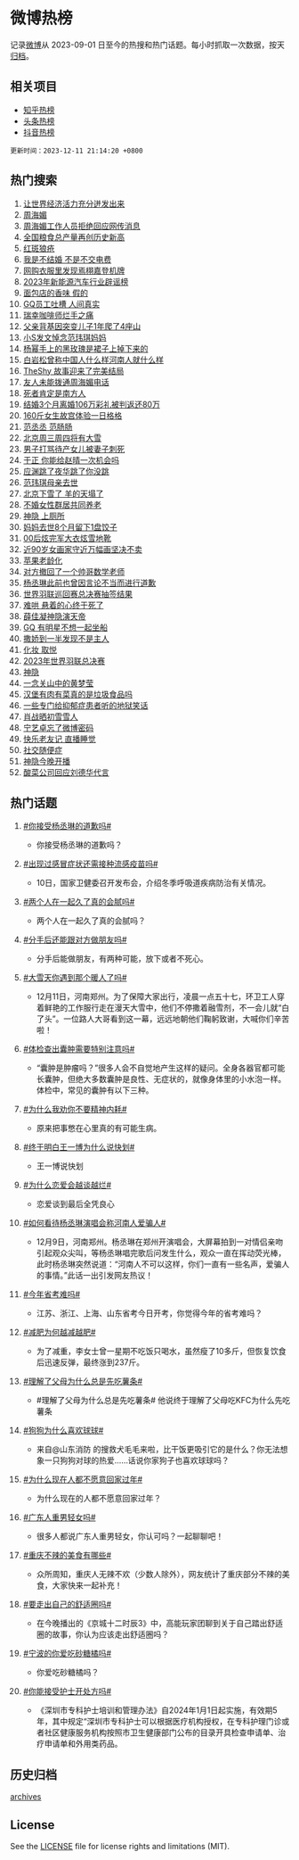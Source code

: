 # 微博热榜

记录[微博](https://www.weibo.com)从 2023-09-01 日至今的热搜和热门话题。每小时抓取一次数据，按天[归档](archives)。

## 相关项目

- [知乎热榜](https://github.com/hotarchive/zhihu)
- [头条热榜](https://github.com/hotarchive/toutiao)
- [抖音热榜](https://github.com/hotarchive/douyin)


`更新时间：2023-12-11 21:14:20 +0800`

## 热门搜索

1. [让世界经济活力充分迸发出来](https://m.weibo.cn/search?containerid=100103type%3D1%26t%3D10%26q%3D%23%E8%AE%A9%E4%B8%96%E7%95%8C%E7%BB%8F%E6%B5%8E%E6%B4%BB%E5%8A%9B%E5%85%85%E5%88%86%E8%BF%B8%E5%8F%91%E5%87%BA%E6%9D%A5%23&stream_entry_id=51&isnewpage=1&extparam=seat%3D1%26stream_entry_id%3D51%26q%3D%2523%25E8%25AE%25A9%25E4%25B8%2596%25E7%2595%258C%25E7%25BB%258F%25E6%25B5%258E%25E6%25B4%25BB%25E5%258A%259B%25E5%2585%2585%25E5%2588%2586%25E8%25BF%25B8%25E5%258F%2591%25E5%2587%25BA%25E6%259D%25A5%2523%26dgr%3D0%26c_type%3D51%26pos%3D0%26filter_type%3Drealtimehot%26cate%3D10103%26display_time%3D1702300458%26pre_seqid%3D1702300458862020395154)
1. [周海媚](https://m.weibo.cn/search?containerid=100103type%3D1%26t%3D10%26q%3D%E5%91%A8%E6%B5%B7%E5%AA%9A&stream_entry_id=31&isnewpage=1&extparam=seat%3D1%26stream_entry_id%3D31%26q%3D%25E5%2591%25A8%25E6%25B5%25B7%25E5%25AA%259A%26flag%3D4%26c_type%3D31%26pos%3D0%26dgr%3D0%26realpos%3D1%26cate%3D5001%26lcate%3D5001%26band_rank%3D1%26filter_type%3Drealtimehot%26display_time%3D1702300458%26pre_seqid%3D1702300458862020395154)
1. [周海媚工作人员拒绝回应网传消息](https://m.weibo.cn/search?containerid=100103type%3D1%26t%3D10%26q%3D%23%E5%91%A8%E6%B5%B7%E5%AA%9A%E5%B7%A5%E4%BD%9C%E4%BA%BA%E5%91%98%E6%8B%92%E7%BB%9D%E5%9B%9E%E5%BA%94%E7%BD%91%E4%BC%A0%E6%B6%88%E6%81%AF%23&stream_entry_id=31&isnewpage=1&extparam=seat%3D1%26stream_entry_id%3D31%26q%3D%2523%25E5%2591%25A8%25E6%25B5%25B7%25E5%25AA%259A%25E5%25B7%25A5%25E4%25BD%259C%25E4%25BA%25BA%25E5%2591%2598%25E6%258B%2592%25E7%25BB%259D%25E5%259B%259E%25E5%25BA%2594%25E7%25BD%2591%25E4%25BC%25A0%25E6%25B6%2588%25E6%2581%25AF%2523%26flag%3D1%26c_type%3D31%26pos%3D1%26dgr%3D0%26realpos%3D2%26cate%3D5001%26lcate%3D5001%26band_rank%3D2%26filter_type%3Drealtimehot%26display_time%3D1702300458%26pre_seqid%3D1702300458862020395154)
1. [全国粮食总产量再创历史新高](https://m.weibo.cn/search?containerid=100103type%3D1%26t%3D10%26q%3D%23%E5%85%A8%E5%9B%BD%E7%B2%AE%E9%A3%9F%E6%80%BB%E4%BA%A7%E9%87%8F%E5%86%8D%E5%88%9B%E5%8E%86%E5%8F%B2%E6%96%B0%E9%AB%98%23&stream_entry_id=31&isnewpage=1&extparam=seat%3D1%26stream_entry_id%3D31%26q%3D%2523%25E5%2585%25A8%25E5%259B%25BD%25E7%25B2%25AE%25E9%25A3%259F%25E6%2580%25BB%25E4%25BA%25A7%25E9%2587%258F%25E5%2586%258D%25E5%2588%259B%25E5%258E%2586%25E5%258F%25B2%25E6%2596%25B0%25E9%25AB%2598%2523%26flag%3D0%26c_type%3D31%26pos%3D2%26dgr%3D0%26realpos%3D3%26cate%3D5001%26lcate%3D5001%26band_rank%3D3%26filter_type%3Drealtimehot%26display_time%3D1702300458%26pre_seqid%3D1702300458862020395154)
1. [红斑狼疮](https://m.weibo.cn/search?containerid=100103type%3D1%26t%3D10%26q%3D%E7%BA%A2%E6%96%91%E7%8B%BC%E7%96%AE&stream_entry_id=31&isnewpage=1&extparam=seat%3D1%26stream_entry_id%3D31%26q%3D%25E7%25BA%25A2%25E6%2596%2591%25E7%258B%25BC%25E7%2596%25AE%26flag%3D1%26c_type%3D31%26pos%3D3%26dgr%3D0%26realpos%3D4%26cate%3D5001%26lcate%3D5001%26band_rank%3D4%26filter_type%3Drealtimehot%26display_time%3D1702300458%26pre_seqid%3D1702300458862020395154)
1. [我是不结婚 不是不交电费](https://m.weibo.cn/search?containerid=100103type%3D1%26t%3D10%26q%3D%E6%88%91%E6%98%AF%E4%B8%8D%E7%BB%93%E5%A9%9A+%E4%B8%8D%E6%98%AF%E4%B8%8D%E4%BA%A4%E7%94%B5%E8%B4%B9&stream_entry_id=31&isnewpage=1&extparam=seat%3D1%26stream_entry_id%3D31%26q%3D%25E6%2588%2591%25E6%2598%25AF%25E4%25B8%258D%25E7%25BB%2593%25E5%25A9%259A%2520%25E4%25B8%258D%25E6%2598%25AF%25E4%25B8%258D%25E4%25BA%25A4%25E7%2594%25B5%25E8%25B4%25B9%26flag%3D1%26c_type%3D31%26pos%3D4%26dgr%3D0%26realpos%3D5%26cate%3D5001%26lcate%3D5001%26band_rank%3D5%26filter_type%3Drealtimehot%26display_time%3D1702300458%26pre_seqid%3D1702300458862020395154)
1. [网购衣服里发现焉栩嘉登机牌](https://m.weibo.cn/search?containerid=100103type%3D1%26t%3D10%26q%3D%E7%BD%91%E8%B4%AD%E8%A1%A3%E6%9C%8D%E9%87%8C%E5%8F%91%E7%8E%B0%E7%84%89%E6%A0%A9%E5%98%89%E7%99%BB%E6%9C%BA%E7%89%8C&stream_entry_id=31&isnewpage=1&extparam=seat%3D1%26stream_entry_id%3D31%26q%3D%25E7%25BD%2591%25E8%25B4%25AD%25E8%25A1%25A3%25E6%259C%258D%25E9%2587%258C%25E5%258F%2591%25E7%258E%25B0%25E7%2584%2589%25E6%25A0%25A9%25E5%2598%2589%25E7%2599%25BB%25E6%259C%25BA%25E7%2589%258C%26flag%3D2%26c_type%3D31%26pos%3D5%26dgr%3D0%26realpos%3D6%26cate%3D5001%26lcate%3D5001%26band_rank%3D6%26filter_type%3Drealtimehot%26display_time%3D1702300458%26pre_seqid%3D1702300458862020395154)
1. [2023年新能源汽车行业辟谣榜](https://m.weibo.cn/search?containerid=100103type%3D1%26t%3D10%26q%3D%232023%E5%B9%B4%E6%96%B0%E8%83%BD%E6%BA%90%E6%B1%BD%E8%BD%A6%E8%A1%8C%E4%B8%9A%E8%BE%9F%E8%B0%A3%E6%A6%9C%23&stream_entry_id=31&isnewpage=1&extparam=seat%3D1%26stream_entry_id%3D31%26q%3D%25232023%25E5%25B9%25B4%25E6%2596%25B0%25E8%2583%25BD%25E6%25BA%2590%25E6%25B1%25BD%25E8%25BD%25A6%25E8%25A1%258C%25E4%25B8%259A%25E8%25BE%259F%25E8%25B0%25A3%25E6%25A6%259C%2523%26dgr%3D0%26c_type%3D31%26adid%3D213809%26is_ad_pos%3D1%26pos%3D6%26filter_type%3Drealtimehot%26lcate%3D5001%26band_rank%3D7%26cate%3D5001%26display_time%3D1702300458%26pre_seqid%3D1702300458862020395154)
1. [面包店的香味 假的](https://m.weibo.cn/search?containerid=100103type%3D1%26t%3D10%26q%3D%E9%9D%A2%E5%8C%85%E5%BA%97%E7%9A%84%E9%A6%99%E5%91%B3+%E5%81%87%E7%9A%84&stream_entry_id=31&isnewpage=1&extparam=seat%3D1%26stream_entry_id%3D31%26q%3D%25E9%259D%25A2%25E5%258C%2585%25E5%25BA%2597%25E7%259A%2584%25E9%25A6%2599%25E5%2591%25B3%2520%25E5%2581%2587%25E7%259A%2584%26flag%3D0%26c_type%3D31%26pos%3D7%26dgr%3D0%26realpos%3D7%26cate%3D5001%26lcate%3D5001%26band_rank%3D7%26filter_type%3Drealtimehot%26display_time%3D1702300458%26pre_seqid%3D1702300458862020395154)
1. [GQ员工吐槽 人间真实](https://m.weibo.cn/search?containerid=100103type%3D1%26t%3D10%26q%3DGQ%E5%91%98%E5%B7%A5%E5%90%90%E6%A7%BD+%E4%BA%BA%E9%97%B4%E7%9C%9F%E5%AE%9E&stream_entry_id=31&isnewpage=1&extparam=seat%3D1%26stream_entry_id%3D31%26q%3DGQ%25E5%2591%2598%25E5%25B7%25A5%25E5%2590%2590%25E6%25A7%25BD%2520%25E4%25BA%25BA%25E9%2597%25B4%25E7%259C%259F%25E5%25AE%259E%26flag%3D1%26c_type%3D31%26pos%3D8%26dgr%3D0%26realpos%3D8%26cate%3D5001%26lcate%3D5001%26band_rank%3D8%26filter_type%3Drealtimehot%26display_time%3D1702300458%26pre_seqid%3D1702300458862020395154)
1. [瑞幸咖啡师烂手之痛](https://m.weibo.cn/search?containerid=100103type%3D1%26t%3D10%26q%3D%23%E7%91%9E%E5%B9%B8%E5%92%96%E5%95%A1%E5%B8%88%E7%83%82%E6%89%8B%E4%B9%8B%E7%97%9B%23&stream_entry_id=31&isnewpage=1&extparam=seat%3D1%26stream_entry_id%3D31%26q%3D%2523%25E7%2591%259E%25E5%25B9%25B8%25E5%2592%2596%25E5%2595%25A1%25E5%25B8%2588%25E7%2583%2582%25E6%2589%258B%25E4%25B9%258B%25E7%2597%259B%2523%26flag%3D0%26c_type%3D31%26pos%3D9%26dgr%3D0%26realpos%3D9%26cate%3D5001%26lcate%3D5001%26band_rank%3D9%26filter_type%3Drealtimehot%26display_time%3D1702300458%26pre_seqid%3D1702300458862020395154)
1. [父亲背基因突变儿子1年爬了4座山](https://m.weibo.cn/search?containerid=100103type%3D1%26t%3D10%26q%3D%23%E7%88%B6%E4%BA%B2%E8%83%8C%E5%9F%BA%E5%9B%A0%E7%AA%81%E5%8F%98%E5%84%BF%E5%AD%901%E5%B9%B4%E7%88%AC%E4%BA%864%E5%BA%A7%E5%B1%B1%23&stream_entry_id=31&isnewpage=1&extparam=seat%3D1%26stream_entry_id%3D31%26q%3D%2523%25E7%2588%25B6%25E4%25BA%25B2%25E8%2583%258C%25E5%259F%25BA%25E5%259B%25A0%25E7%25AA%2581%25E5%258F%2598%25E5%2584%25BF%25E5%25AD%25901%25E5%25B9%25B4%25E7%2588%25AC%25E4%25BA%25864%25E5%25BA%25A7%25E5%25B1%25B1%2523%26flag%3D32768%26c_type%3D31%26pos%3D10%26dgr%3D0%26realpos%3D10%26cate%3D5001%26lcate%3D5001%26band_rank%3D10%26filter_type%3Drealtimehot%26display_time%3D1702300458%26pre_seqid%3D1702300458862020395154)
1. [小S发文悼念范玮琪妈妈](https://m.weibo.cn/search?containerid=100103type%3D1%26t%3D10%26q%3D%23%E5%B0%8FS%E5%8F%91%E6%96%87%E6%82%BC%E5%BF%B5%E8%8C%83%E7%8E%AE%E7%90%AA%E5%A6%88%E5%A6%88%23&stream_entry_id=31&isnewpage=1&extparam=seat%3D1%26stream_entry_id%3D31%26q%3D%2523%25E5%25B0%258FS%25E5%258F%2591%25E6%2596%2587%25E6%2582%25BC%25E5%25BF%25B5%25E8%258C%2583%25E7%258E%25AE%25E7%2590%25AA%25E5%25A6%2588%25E5%25A6%2588%2523%26flag%3D1%26c_type%3D31%26pos%3D11%26dgr%3D0%26realpos%3D11%26cate%3D5001%26lcate%3D5001%26band_rank%3D11%26filter_type%3Drealtimehot%26display_time%3D1702300458%26pre_seqid%3D1702300458862020395154)
1. [杨幂手上的黑玫瑰是裙子上掉下来的](https://m.weibo.cn/search?containerid=100103type%3D1%26t%3D10%26q%3D%23%E6%9D%A8%E5%B9%82%E6%89%8B%E4%B8%8A%E7%9A%84%E9%BB%91%E7%8E%AB%E7%91%B0%E6%98%AF%E8%A3%99%E5%AD%90%E4%B8%8A%E6%8E%89%E4%B8%8B%E6%9D%A5%E7%9A%84%23&stream_entry_id=31&isnewpage=1&extparam=seat%3D1%26stream_entry_id%3D31%26q%3D%2523%25E6%259D%25A8%25E5%25B9%2582%25E6%2589%258B%25E4%25B8%258A%25E7%259A%2584%25E9%25BB%2591%25E7%258E%25AB%25E7%2591%25B0%25E6%2598%25AF%25E8%25A3%2599%25E5%25AD%2590%25E4%25B8%258A%25E6%258E%2589%25E4%25B8%258B%25E6%259D%25A5%25E7%259A%2584%2523%26flag%3D0%26c_type%3D31%26pos%3D12%26dgr%3D0%26realpos%3D12%26cate%3D5001%26lcate%3D5001%26band_rank%3D12%26filter_type%3Drealtimehot%26display_time%3D1702300458%26pre_seqid%3D1702300458862020395154)
1. [白岩松曾称中国人什么样河南人就什么样](https://m.weibo.cn/search?containerid=100103type%3D1%26t%3D10%26q%3D%23%E7%99%BD%E5%B2%A9%E6%9D%BE%E6%9B%BE%E7%A7%B0%E4%B8%AD%E5%9B%BD%E4%BA%BA%E4%BB%80%E4%B9%88%E6%A0%B7%E6%B2%B3%E5%8D%97%E4%BA%BA%E5%B0%B1%E4%BB%80%E4%B9%88%E6%A0%B7%23&stream_entry_id=31&isnewpage=1&extparam=seat%3D1%26stream_entry_id%3D31%26q%3D%2523%25E7%2599%25BD%25E5%25B2%25A9%25E6%259D%25BE%25E6%259B%25BE%25E7%25A7%25B0%25E4%25B8%25AD%25E5%259B%25BD%25E4%25BA%25BA%25E4%25BB%2580%25E4%25B9%2588%25E6%25A0%25B7%25E6%25B2%25B3%25E5%258D%2597%25E4%25BA%25BA%25E5%25B0%25B1%25E4%25BB%2580%25E4%25B9%2588%25E6%25A0%25B7%2523%26flag%3D2%26c_type%3D31%26pos%3D13%26dgr%3D0%26realpos%3D13%26cate%3D5001%26lcate%3D5001%26band_rank%3D13%26filter_type%3Drealtimehot%26display_time%3D1702300458%26pre_seqid%3D1702300458862020395154)
1. [TheShy 故事迎来了完美结局](https://m.weibo.cn/search?containerid=100103type%3D1%26t%3D10%26q%3DTheShy+%E6%95%85%E4%BA%8B%E8%BF%8E%E6%9D%A5%E4%BA%86%E5%AE%8C%E7%BE%8E%E7%BB%93%E5%B1%80&stream_entry_id=31&isnewpage=1&extparam=seat%3D1%26stream_entry_id%3D31%26q%3DTheShy%2520%25E6%2595%2585%25E4%25BA%258B%25E8%25BF%258E%25E6%259D%25A5%25E4%25BA%2586%25E5%25AE%258C%25E7%25BE%258E%25E7%25BB%2593%25E5%25B1%2580%26flag%3D1%26c_type%3D31%26pos%3D14%26dgr%3D0%26realpos%3D14%26cate%3D5001%26lcate%3D5001%26band_rank%3D14%26filter_type%3Drealtimehot%26display_time%3D1702300458%26pre_seqid%3D1702300458862020395154)
1. [友人未能拨通周海媚电话](https://m.weibo.cn/search?containerid=100103type%3D1%26t%3D10%26q%3D%23%E5%8F%8B%E4%BA%BA%E6%9C%AA%E8%83%BD%E6%8B%A8%E9%80%9A%E5%91%A8%E6%B5%B7%E5%AA%9A%E7%94%B5%E8%AF%9D%23&stream_entry_id=31&isnewpage=1&extparam=seat%3D1%26stream_entry_id%3D31%26q%3D%2523%25E5%258F%258B%25E4%25BA%25BA%25E6%259C%25AA%25E8%2583%25BD%25E6%258B%25A8%25E9%2580%259A%25E5%2591%25A8%25E6%25B5%25B7%25E5%25AA%259A%25E7%2594%25B5%25E8%25AF%259D%2523%26flag%3D1%26c_type%3D31%26pos%3D15%26dgr%3D0%26realpos%3D15%26cate%3D5001%26lcate%3D5001%26band_rank%3D15%26filter_type%3Drealtimehot%26display_time%3D1702300458%26pre_seqid%3D1702300458862020395154)
1. [死者肯定是南方人](https://m.weibo.cn/search?containerid=100103type%3D1%26t%3D10%26q%3D%E6%AD%BB%E8%80%85%E8%82%AF%E5%AE%9A%E6%98%AF%E5%8D%97%E6%96%B9%E4%BA%BA&stream_entry_id=31&isnewpage=1&extparam=seat%3D1%26stream_entry_id%3D31%26q%3D%25E6%25AD%25BB%25E8%2580%2585%25E8%2582%25AF%25E5%25AE%259A%25E6%2598%25AF%25E5%258D%2597%25E6%2596%25B9%25E4%25BA%25BA%26flag%3D2%26c_type%3D31%26pos%3D16%26dgr%3D0%26realpos%3D16%26cate%3D5001%26lcate%3D5001%26band_rank%3D16%26filter_type%3Drealtimehot%26display_time%3D1702300458%26pre_seqid%3D1702300458862020395154)
1. [结婚3个月离婚106万彩礼被判返还80万](https://m.weibo.cn/search?containerid=100103type%3D1%26t%3D10%26q%3D%23%E7%BB%93%E5%A9%9A3%E4%B8%AA%E6%9C%88%E7%A6%BB%E5%A9%9A106%E4%B8%87%E5%BD%A9%E7%A4%BC%E8%A2%AB%E5%88%A4%E8%BF%94%E8%BF%9880%E4%B8%87%23&stream_entry_id=31&isnewpage=1&extparam=seat%3D1%26stream_entry_id%3D31%26q%3D%2523%25E7%25BB%2593%25E5%25A9%259A3%25E4%25B8%25AA%25E6%259C%2588%25E7%25A6%25BB%25E5%25A9%259A106%25E4%25B8%2587%25E5%25BD%25A9%25E7%25A4%25BC%25E8%25A2%25AB%25E5%2588%25A4%25E8%25BF%2594%25E8%25BF%259880%25E4%25B8%2587%2523%26flag%3D2%26c_type%3D31%26pos%3D17%26dgr%3D0%26realpos%3D17%26cate%3D5001%26lcate%3D5001%26band_rank%3D17%26filter_type%3Drealtimehot%26display_time%3D1702300458%26pre_seqid%3D1702300458862020395154)
1. [160斤女生故宫体验一日格格](https://m.weibo.cn/search?containerid=100103type%3D1%26t%3D10%26q%3D%23160%E6%96%A4%E5%A5%B3%E7%94%9F%E6%95%85%E5%AE%AB%E4%BD%93%E9%AA%8C%E4%B8%80%E6%97%A5%E6%A0%BC%E6%A0%BC%23&stream_entry_id=31&isnewpage=1&extparam=seat%3D1%26stream_entry_id%3D31%26q%3D%2523160%25E6%2596%25A4%25E5%25A5%25B3%25E7%2594%259F%25E6%2595%2585%25E5%25AE%25AB%25E4%25BD%2593%25E9%25AA%258C%25E4%25B8%2580%25E6%2597%25A5%25E6%25A0%25BC%25E6%25A0%25BC%2523%26flag%3D1%26c_type%3D31%26pos%3D18%26dgr%3D0%26realpos%3D18%26cate%3D5001%26lcate%3D5001%26band_rank%3D18%26filter_type%3Drealtimehot%26display_time%3D1702300458%26pre_seqid%3D1702300458862020395154)
1. [范丞丞 范肠肠](https://m.weibo.cn/search?containerid=100103type%3D1%26t%3D10%26q%3D%E8%8C%83%E4%B8%9E%E4%B8%9E+%E8%8C%83%E8%82%A0%E8%82%A0&stream_entry_id=31&isnewpage=1&extparam=seat%3D1%26stream_entry_id%3D31%26q%3D%25E8%258C%2583%25E4%25B8%259E%25E4%25B8%259E%2520%25E8%258C%2583%25E8%2582%25A0%25E8%2582%25A0%26flag%3D2%26c_type%3D31%26pos%3D19%26dgr%3D0%26realpos%3D19%26cate%3D5001%26lcate%3D5001%26band_rank%3D19%26filter_type%3Drealtimehot%26display_time%3D1702300458%26pre_seqid%3D1702300458862020395154)
1. [北京周三周四将有大雪](https://m.weibo.cn/search?containerid=100103type%3D1%26t%3D10%26q%3D%23%E5%8C%97%E4%BA%AC%E5%91%A8%E4%B8%89%E5%91%A8%E5%9B%9B%E5%B0%86%E6%9C%89%E5%A4%A7%E9%9B%AA%23&stream_entry_id=31&isnewpage=1&extparam=seat%3D1%26stream_entry_id%3D31%26q%3D%2523%25E5%258C%2597%25E4%25BA%25AC%25E5%2591%25A8%25E4%25B8%2589%25E5%2591%25A8%25E5%259B%259B%25E5%25B0%2586%25E6%259C%2589%25E5%25A4%25A7%25E9%259B%25AA%2523%26flag%3D1%26c_type%3D31%26pos%3D20%26dgr%3D0%26realpos%3D20%26cate%3D5001%26lcate%3D5001%26band_rank%3D20%26filter_type%3Drealtimehot%26display_time%3D1702300458%26pre_seqid%3D1702300458862020395154)
1. [男子打骂待产女儿被妻子刺死](https://m.weibo.cn/search?containerid=100103type%3D1%26t%3D10%26q%3D%23%E7%94%B7%E5%AD%90%E6%89%93%E9%AA%82%E5%BE%85%E4%BA%A7%E5%A5%B3%E5%84%BF%E8%A2%AB%E5%A6%BB%E5%AD%90%E5%88%BA%E6%AD%BB%23&stream_entry_id=31&isnewpage=1&extparam=seat%3D1%26stream_entry_id%3D31%26q%3D%2523%25E7%2594%25B7%25E5%25AD%2590%25E6%2589%2593%25E9%25AA%2582%25E5%25BE%2585%25E4%25BA%25A7%25E5%25A5%25B3%25E5%2584%25BF%25E8%25A2%25AB%25E5%25A6%25BB%25E5%25AD%2590%25E5%2588%25BA%25E6%25AD%25BB%2523%26flag%3D0%26c_type%3D31%26pos%3D21%26dgr%3D0%26realpos%3D21%26cate%3D5001%26lcate%3D5001%26band_rank%3D21%26filter_type%3Drealtimehot%26display_time%3D1702300458%26pre_seqid%3D1702300458862020395154)
1. [于正 你能给赵晴一次机会吗](https://m.weibo.cn/search?containerid=100103type%3D1%26t%3D10%26q%3D%E4%BA%8E%E6%AD%A3+%E4%BD%A0%E8%83%BD%E7%BB%99%E8%B5%B5%E6%99%B4%E4%B8%80%E6%AC%A1%E6%9C%BA%E4%BC%9A%E5%90%97&stream_entry_id=31&isnewpage=1&extparam=seat%3D1%26stream_entry_id%3D31%26q%3D%25E4%25BA%258E%25E6%25AD%25A3%2520%25E4%25BD%25A0%25E8%2583%25BD%25E7%25BB%2599%25E8%25B5%25B5%25E6%2599%25B4%25E4%25B8%2580%25E6%25AC%25A1%25E6%259C%25BA%25E4%25BC%259A%25E5%2590%2597%26flag%3D0%26c_type%3D31%26pos%3D22%26dgr%3D0%26realpos%3D22%26cate%3D5001%26lcate%3D5001%26band_rank%3D22%26filter_type%3Drealtimehot%26display_time%3D1702300458%26pre_seqid%3D1702300458862020395154)
1. [应渊跳了夜华跳了你没跳](https://m.weibo.cn/search?containerid=100103type%3D1%26t%3D10%26q%3D%23%E5%BA%94%E6%B8%8A%E8%B7%B3%E4%BA%86%E5%A4%9C%E5%8D%8E%E8%B7%B3%E4%BA%86%E4%BD%A0%E6%B2%A1%E8%B7%B3%23&stream_entry_id=31&isnewpage=1&extparam=seat%3D1%26stream_entry_id%3D31%26q%3D%2523%25E5%25BA%2594%25E6%25B8%258A%25E8%25B7%25B3%25E4%25BA%2586%25E5%25A4%259C%25E5%258D%258E%25E8%25B7%25B3%25E4%25BA%2586%25E4%25BD%25A0%25E6%25B2%25A1%25E8%25B7%25B3%2523%26flag%3D1%26c_type%3D31%26pos%3D23%26dgr%3D0%26realpos%3D23%26cate%3D5001%26lcate%3D5001%26band_rank%3D23%26filter_type%3Drealtimehot%26display_time%3D1702300458%26pre_seqid%3D1702300458862020395154)
1. [范玮琪母亲去世](https://m.weibo.cn/search?containerid=100103type%3D1%26t%3D10%26q%3D%23%E8%8C%83%E7%8E%AE%E7%90%AA%E6%AF%8D%E4%BA%B2%E5%8E%BB%E4%B8%96%23&stream_entry_id=31&isnewpage=1&extparam=seat%3D1%26stream_entry_id%3D31%26q%3D%2523%25E8%258C%2583%25E7%258E%25AE%25E7%2590%25AA%25E6%25AF%258D%25E4%25BA%25B2%25E5%258E%25BB%25E4%25B8%2596%2523%26flag%3D0%26c_type%3D31%26pos%3D24%26dgr%3D0%26realpos%3D24%26cate%3D5001%26lcate%3D5001%26band_rank%3D24%26filter_type%3Drealtimehot%26display_time%3D1702300458%26pre_seqid%3D1702300458862020395154)
1. [北京下雪了 羊的天塌了](https://m.weibo.cn/search?containerid=100103type%3D1%26t%3D10%26q%3D%E5%8C%97%E4%BA%AC%E4%B8%8B%E9%9B%AA%E4%BA%86+%E7%BE%8A%E7%9A%84%E5%A4%A9%E5%A1%8C%E4%BA%86&stream_entry_id=31&isnewpage=1&extparam=seat%3D1%26stream_entry_id%3D31%26q%3D%25E5%258C%2597%25E4%25BA%25AC%25E4%25B8%258B%25E9%259B%25AA%25E4%25BA%2586%2520%25E7%25BE%258A%25E7%259A%2584%25E5%25A4%25A9%25E5%25A1%258C%25E4%25BA%2586%26flag%3D0%26c_type%3D31%26pos%3D25%26dgr%3D0%26realpos%3D25%26cate%3D5001%26lcate%3D5001%26band_rank%3D25%26filter_type%3Drealtimehot%26display_time%3D1702300458%26pre_seqid%3D1702300458862020395154)
1. [不婚女性群居共同养老](https://m.weibo.cn/search?containerid=100103type%3D1%26t%3D10%26q%3D%E4%B8%8D%E5%A9%9A%E5%A5%B3%E6%80%A7%E7%BE%A4%E5%B1%85%E5%85%B1%E5%90%8C%E5%85%BB%E8%80%81&stream_entry_id=31&isnewpage=1&extparam=seat%3D1%26stream_entry_id%3D31%26q%3D%25E4%25B8%258D%25E5%25A9%259A%25E5%25A5%25B3%25E6%2580%25A7%25E7%25BE%25A4%25E5%25B1%2585%25E5%2585%25B1%25E5%2590%258C%25E5%2585%25BB%25E8%2580%2581%26flag%3D1%26c_type%3D31%26pos%3D26%26dgr%3D0%26realpos%3D26%26cate%3D5001%26lcate%3D5001%26band_rank%3D26%26filter_type%3Drealtimehot%26display_time%3D1702300458%26pre_seqid%3D1702300458862020395154)
1. [神隐 上厕所](https://m.weibo.cn/search?containerid=100103type%3D1%26t%3D10%26q%3D%E7%A5%9E%E9%9A%90+%E4%B8%8A%E5%8E%95%E6%89%80&stream_entry_id=31&isnewpage=1&extparam=seat%3D1%26stream_entry_id%3D31%26q%3D%25E7%25A5%259E%25E9%259A%2590%2520%25E4%25B8%258A%25E5%258E%2595%25E6%2589%2580%26flag%3D0%26c_type%3D31%26pos%3D27%26dgr%3D0%26realpos%3D27%26cate%3D5001%26lcate%3D5001%26band_rank%3D27%26filter_type%3Drealtimehot%26display_time%3D1702300458%26pre_seqid%3D1702300458862020395154)
1. [妈妈去世8个月留下1盘饺子](https://m.weibo.cn/search?containerid=100103type%3D1%26t%3D10%26q%3D%23%E5%A6%88%E5%A6%88%E5%8E%BB%E4%B8%968%E4%B8%AA%E6%9C%88%E7%95%99%E4%B8%8B1%E7%9B%98%E9%A5%BA%E5%AD%90%23&stream_entry_id=31&isnewpage=1&extparam=seat%3D1%26stream_entry_id%3D31%26q%3D%2523%25E5%25A6%2588%25E5%25A6%2588%25E5%258E%25BB%25E4%25B8%25968%25E4%25B8%25AA%25E6%259C%2588%25E7%2595%2599%25E4%25B8%258B1%25E7%259B%2598%25E9%25A5%25BA%25E5%25AD%2590%2523%26flag%3D0%26c_type%3D31%26pos%3D28%26dgr%3D0%26realpos%3D28%26cate%3D5001%26lcate%3D5001%26band_rank%3D28%26filter_type%3Drealtimehot%26display_time%3D1702300458%26pre_seqid%3D1702300458862020395154)
1. [00后炫完军大衣炫雪地靴](https://m.weibo.cn/search?containerid=100103type%3D1%26t%3D10%26q%3D%2300%E5%90%8E%E7%82%AB%E5%AE%8C%E5%86%9B%E5%A4%A7%E8%A1%A3%E7%82%AB%E9%9B%AA%E5%9C%B0%E9%9D%B4%23&stream_entry_id=31&isnewpage=1&extparam=seat%3D1%26stream_entry_id%3D31%26q%3D%252300%25E5%2590%258E%25E7%2582%25AB%25E5%25AE%258C%25E5%2586%259B%25E5%25A4%25A7%25E8%25A1%25A3%25E7%2582%25AB%25E9%259B%25AA%25E5%259C%25B0%25E9%259D%25B4%2523%26flag%3D32768%26c_type%3D31%26pos%3D29%26dgr%3D0%26realpos%3D29%26cate%3D5001%26lcate%3D5001%26band_rank%3D29%26filter_type%3Drealtimehot%26display_time%3D1702300458%26pre_seqid%3D1702300458862020395154)
1. [近90岁女画家守近万幅画坚决不卖](https://m.weibo.cn/search?containerid=100103type%3D1%26t%3D10%26q%3D%23%E8%BF%9190%E5%B2%81%E5%A5%B3%E7%94%BB%E5%AE%B6%E5%AE%88%E8%BF%91%E4%B8%87%E5%B9%85%E7%94%BB%E5%9D%9A%E5%86%B3%E4%B8%8D%E5%8D%96%23&stream_entry_id=31&isnewpage=1&extparam=seat%3D1%26stream_entry_id%3D31%26q%3D%2523%25E8%25BF%259190%25E5%25B2%2581%25E5%25A5%25B3%25E7%2594%25BB%25E5%25AE%25B6%25E5%25AE%2588%25E8%25BF%2591%25E4%25B8%2587%25E5%25B9%2585%25E7%2594%25BB%25E5%259D%259A%25E5%2586%25B3%25E4%25B8%258D%25E5%258D%2596%2523%26flag%3D32768%26c_type%3D31%26pos%3D30%26dgr%3D0%26realpos%3D30%26cate%3D5001%26lcate%3D5001%26band_rank%3D30%26filter_type%3Drealtimehot%26display_time%3D1702300458%26pre_seqid%3D1702300458862020395154)
1. [苹果老龄化](https://m.weibo.cn/search?containerid=100103type%3D1%26t%3D10%26q%3D%E8%8B%B9%E6%9E%9C%E8%80%81%E9%BE%84%E5%8C%96&stream_entry_id=31&isnewpage=1&extparam=seat%3D1%26stream_entry_id%3D31%26q%3D%25E8%258B%25B9%25E6%259E%259C%25E8%2580%2581%25E9%25BE%2584%25E5%258C%2596%26flag%3D0%26c_type%3D31%26pos%3D31%26dgr%3D0%26realpos%3D31%26cate%3D5001%26lcate%3D5001%26band_rank%3D31%26filter_type%3Drealtimehot%26display_time%3D1702300458%26pre_seqid%3D1702300458862020395154)
1. [对方撤回了一个帅哥数学老师](https://m.weibo.cn/search?containerid=100103type%3D1%26t%3D10%26q%3D%E5%AF%B9%E6%96%B9%E6%92%A4%E5%9B%9E%E4%BA%86%E4%B8%80%E4%B8%AA%E5%B8%85%E5%93%A5%E6%95%B0%E5%AD%A6%E8%80%81%E5%B8%88&stream_entry_id=31&isnewpage=1&extparam=seat%3D1%26stream_entry_id%3D31%26q%3D%25E5%25AF%25B9%25E6%2596%25B9%25E6%2592%25A4%25E5%259B%259E%25E4%25BA%2586%25E4%25B8%2580%25E4%25B8%25AA%25E5%25B8%2585%25E5%2593%25A5%25E6%2595%25B0%25E5%25AD%25A6%25E8%2580%2581%25E5%25B8%2588%26flag%3D1%26c_type%3D31%26pos%3D32%26dgr%3D0%26realpos%3D32%26cate%3D5001%26lcate%3D5001%26band_rank%3D32%26filter_type%3Drealtimehot%26display_time%3D1702300458%26pre_seqid%3D1702300458862020395154)
1. [杨丞琳此前也曾因言论不当而进行道歉](https://m.weibo.cn/search?containerid=100103type%3D1%26t%3D10%26q%3D%23%E6%9D%A8%E4%B8%9E%E7%90%B3%E6%AD%A4%E5%89%8D%E4%B9%9F%E6%9B%BE%E5%9B%A0%E8%A8%80%E8%AE%BA%E4%B8%8D%E5%BD%93%E8%80%8C%E8%BF%9B%E8%A1%8C%E9%81%93%E6%AD%89%23&stream_entry_id=31&isnewpage=1&extparam=seat%3D1%26stream_entry_id%3D31%26q%3D%2523%25E6%259D%25A8%25E4%25B8%259E%25E7%2590%25B3%25E6%25AD%25A4%25E5%2589%258D%25E4%25B9%259F%25E6%259B%25BE%25E5%259B%25A0%25E8%25A8%2580%25E8%25AE%25BA%25E4%25B8%258D%25E5%25BD%2593%25E8%2580%258C%25E8%25BF%259B%25E8%25A1%258C%25E9%2581%2593%25E6%25AD%2589%2523%26flag%3D0%26c_type%3D31%26pos%3D33%26dgr%3D0%26realpos%3D33%26cate%3D5001%26lcate%3D5001%26band_rank%3D33%26filter_type%3Drealtimehot%26display_time%3D1702300458%26pre_seqid%3D1702300458862020395154)
1. [世界羽联巡回赛总决赛抽签结果](https://m.weibo.cn/search?containerid=100103type%3D1%26t%3D10%26q%3D%23%E4%B8%96%E7%95%8C%E7%BE%BD%E8%81%94%E5%B7%A1%E5%9B%9E%E8%B5%9B%E6%80%BB%E5%86%B3%E8%B5%9B%E6%8A%BD%E7%AD%BE%E7%BB%93%E6%9E%9C%23&stream_entry_id=31&isnewpage=1&extparam=seat%3D1%26stream_entry_id%3D31%26q%3D%2523%25E4%25B8%2596%25E7%2595%258C%25E7%25BE%25BD%25E8%2581%2594%25E5%25B7%25A1%25E5%259B%259E%25E8%25B5%259B%25E6%2580%25BB%25E5%2586%25B3%25E8%25B5%259B%25E6%258A%25BD%25E7%25AD%25BE%25E7%25BB%2593%25E6%259E%259C%2523%26flag%3D1%26c_type%3D31%26pos%3D34%26dgr%3D0%26realpos%3D34%26cate%3D5001%26lcate%3D5001%26band_rank%3D34%26filter_type%3Drealtimehot%26display_time%3D1702300458%26pre_seqid%3D1702300458862020395154)
1. [难哄 悬着的心终于死了](https://m.weibo.cn/search?containerid=100103type%3D1%26t%3D10%26q%3D%E9%9A%BE%E5%93%84+%E6%82%AC%E7%9D%80%E7%9A%84%E5%BF%83%E7%BB%88%E4%BA%8E%E6%AD%BB%E4%BA%86&stream_entry_id=31&isnewpage=1&extparam=seat%3D1%26stream_entry_id%3D31%26q%3D%25E9%259A%25BE%25E5%2593%2584%2520%25E6%2582%25AC%25E7%259D%2580%25E7%259A%2584%25E5%25BF%2583%25E7%25BB%2588%25E4%25BA%258E%25E6%25AD%25BB%25E4%25BA%2586%26flag%3D0%26c_type%3D31%26pos%3D35%26dgr%3D0%26realpos%3D35%26cate%3D5001%26lcate%3D5001%26band_rank%3D35%26filter_type%3Drealtimehot%26display_time%3D1702300458%26pre_seqid%3D1702300458862020395154)
1. [薛佳凝神隐演天帝](https://m.weibo.cn/search?containerid=100103type%3D1%26t%3D10%26q%3D%23%E8%96%9B%E4%BD%B3%E5%87%9D%E7%A5%9E%E9%9A%90%E6%BC%94%E5%A4%A9%E5%B8%9D%23&stream_entry_id=31&isnewpage=1&extparam=seat%3D1%26stream_entry_id%3D31%26q%3D%2523%25E8%2596%259B%25E4%25BD%25B3%25E5%2587%259D%25E7%25A5%259E%25E9%259A%2590%25E6%25BC%2594%25E5%25A4%25A9%25E5%25B8%259D%2523%26flag%3D1%26c_type%3D31%26pos%3D36%26dgr%3D0%26realpos%3D36%26cate%3D5001%26lcate%3D5001%26band_rank%3D36%26filter_type%3Drealtimehot%26display_time%3D1702300458%26pre_seqid%3D1702300458862020395154)
1. [GQ 有明星不想一起坐船](https://m.weibo.cn/search?containerid=100103type%3D1%26t%3D10%26q%3DGQ+%E6%9C%89%E6%98%8E%E6%98%9F%E4%B8%8D%E6%83%B3%E4%B8%80%E8%B5%B7%E5%9D%90%E8%88%B9&stream_entry_id=31&isnewpage=1&extparam=seat%3D1%26stream_entry_id%3D31%26q%3DGQ%2520%25E6%259C%2589%25E6%2598%258E%25E6%2598%259F%25E4%25B8%258D%25E6%2583%25B3%25E4%25B8%2580%25E8%25B5%25B7%25E5%259D%2590%25E8%2588%25B9%26flag%3D0%26c_type%3D31%26pos%3D37%26dgr%3D0%26realpos%3D37%26cate%3D5001%26lcate%3D5001%26band_rank%3D37%26filter_type%3Drealtimehot%26display_time%3D1702300458%26pre_seqid%3D1702300458862020395154)
1. [撒娇到一半发现不是主人](https://m.weibo.cn/search?containerid=100103type%3D1%26t%3D10%26q%3D%E6%92%92%E5%A8%87%E5%88%B0%E4%B8%80%E5%8D%8A%E5%8F%91%E7%8E%B0%E4%B8%8D%E6%98%AF%E4%B8%BB%E4%BA%BA&stream_entry_id=31&isnewpage=1&extparam=seat%3D1%26stream_entry_id%3D31%26q%3D%25E6%2592%2592%25E5%25A8%2587%25E5%2588%25B0%25E4%25B8%2580%25E5%258D%258A%25E5%258F%2591%25E7%258E%25B0%25E4%25B8%258D%25E6%2598%25AF%25E4%25B8%25BB%25E4%25BA%25BA%26flag%3D0%26c_type%3D31%26pos%3D38%26dgr%3D0%26realpos%3D38%26cate%3D5001%26lcate%3D5001%26band_rank%3D38%26filter_type%3Drealtimehot%26display_time%3D1702300458%26pre_seqid%3D1702300458862020395154)
1. [化妆 取悦](https://m.weibo.cn/search?containerid=100103type%3D1%26t%3D10%26q%3D%E5%8C%96%E5%A6%86+%E5%8F%96%E6%82%A6&stream_entry_id=31&isnewpage=1&extparam=seat%3D1%26stream_entry_id%3D31%26q%3D%25E5%258C%2596%25E5%25A6%2586%2520%25E5%258F%2596%25E6%2582%25A6%26flag%3D0%26c_type%3D31%26pos%3D39%26dgr%3D0%26realpos%3D39%26cate%3D5001%26lcate%3D5001%26band_rank%3D39%26filter_type%3Drealtimehot%26display_time%3D1702300458%26pre_seqid%3D1702300458862020395154)
1. [2023年世界羽联总决赛](https://m.weibo.cn/search?containerid=100103type%3D1%26t%3D10%26q%3D%232023%E5%B9%B4%E4%B8%96%E7%95%8C%E7%BE%BD%E8%81%94%E6%80%BB%E5%86%B3%E8%B5%9B%23&stream_entry_id=31&isnewpage=1&extparam=seat%3D1%26stream_entry_id%3D31%26q%3D%25232023%25E5%25B9%25B4%25E4%25B8%2596%25E7%2595%258C%25E7%25BE%25BD%25E8%2581%2594%25E6%2580%25BB%25E5%2586%25B3%25E8%25B5%259B%2523%26flag%3D1%26c_type%3D31%26pos%3D40%26dgr%3D0%26realpos%3D40%26cate%3D5001%26lcate%3D5001%26band_rank%3D40%26filter_type%3Drealtimehot%26display_time%3D1702300458%26pre_seqid%3D1702300458862020395154)
1. [神隐](https://m.weibo.cn/search?containerid=100103type%3D1%26t%3D10%26q%3D%E7%A5%9E%E9%9A%90&stream_entry_id=31&isnewpage=1&extparam=seat%3D1%26stream_entry_id%3D31%26q%3D%25E7%25A5%259E%25E9%259A%2590%26flag%3D0%26c_type%3D31%26pos%3D41%26dgr%3D0%26realpos%3D41%26cate%3D5001%26lcate%3D5001%26band_rank%3D41%26filter_type%3Drealtimehot%26display_time%3D1702300458%26pre_seqid%3D1702300458862020395154)
1. [一念关山中的黄梦莹](https://m.weibo.cn/search?containerid=100103type%3D1%26t%3D10%26q%3D%23%E4%B8%80%E5%BF%B5%E5%85%B3%E5%B1%B1%E4%B8%AD%E7%9A%84%E9%BB%84%E6%A2%A6%E8%8E%B9%23&stream_entry_id=31&isnewpage=1&extparam=seat%3D1%26stream_entry_id%3D31%26q%3D%2523%25E4%25B8%2580%25E5%25BF%25B5%25E5%2585%25B3%25E5%25B1%25B1%25E4%25B8%25AD%25E7%259A%2584%25E9%25BB%2584%25E6%25A2%25A6%25E8%258E%25B9%2523%26flag%3D1%26c_type%3D31%26pos%3D42%26dgr%3D0%26realpos%3D42%26cate%3D5001%26lcate%3D5001%26band_rank%3D42%26filter_type%3Drealtimehot%26display_time%3D1702300458%26pre_seqid%3D1702300458862020395154)
1. [汉堡有肉有菜真的是垃圾食品吗](https://m.weibo.cn/search?containerid=100103type%3D1%26t%3D10%26q%3D%23%E6%B1%89%E5%A0%A1%E6%9C%89%E8%82%89%E6%9C%89%E8%8F%9C%E7%9C%9F%E7%9A%84%E6%98%AF%E5%9E%83%E5%9C%BE%E9%A3%9F%E5%93%81%E5%90%97%23&stream_entry_id=31&isnewpage=1&extparam=seat%3D1%26stream_entry_id%3D31%26q%3D%2523%25E6%25B1%2589%25E5%25A0%25A1%25E6%259C%2589%25E8%2582%2589%25E6%259C%2589%25E8%258F%259C%25E7%259C%259F%25E7%259A%2584%25E6%2598%25AF%25E5%259E%2583%25E5%259C%25BE%25E9%25A3%259F%25E5%2593%2581%25E5%2590%2597%2523%26flag%3D1%26c_type%3D31%26pos%3D43%26dgr%3D0%26realpos%3D43%26cate%3D5001%26lcate%3D5001%26band_rank%3D43%26filter_type%3Drealtimehot%26display_time%3D1702300458%26pre_seqid%3D1702300458862020395154)
1. [一些专门给抑郁症患者听的地狱笑话](https://m.weibo.cn/search?containerid=100103type%3D1%26t%3D10%26q%3D%E4%B8%80%E4%BA%9B%E4%B8%93%E9%97%A8%E7%BB%99%E6%8A%91%E9%83%81%E7%97%87%E6%82%A3%E8%80%85%E5%90%AC%E7%9A%84%E5%9C%B0%E7%8B%B1%E7%AC%91%E8%AF%9D&stream_entry_id=31&isnewpage=1&extparam=seat%3D1%26stream_entry_id%3D31%26q%3D%25E4%25B8%2580%25E4%25BA%259B%25E4%25B8%2593%25E9%2597%25A8%25E7%25BB%2599%25E6%258A%2591%25E9%2583%2581%25E7%2597%2587%25E6%2582%25A3%25E8%2580%2585%25E5%2590%25AC%25E7%259A%2584%25E5%259C%25B0%25E7%258B%25B1%25E7%25AC%2591%25E8%25AF%259D%26flag%3D1%26c_type%3D31%26pos%3D44%26dgr%3D0%26realpos%3D44%26cate%3D5001%26lcate%3D5001%26band_rank%3D44%26filter_type%3Drealtimehot%26display_time%3D1702300458%26pre_seqid%3D1702300458862020395154)
1. [肖战晒初雪雪人](https://m.weibo.cn/search?containerid=100103type%3D1%26t%3D10%26q%3D%23%E8%82%96%E6%88%98%E6%99%92%E5%88%9D%E9%9B%AA%E9%9B%AA%E4%BA%BA%23&stream_entry_id=31&isnewpage=1&extparam=seat%3D1%26stream_entry_id%3D31%26q%3D%2523%25E8%2582%2596%25E6%2588%2598%25E6%2599%2592%25E5%2588%259D%25E9%259B%25AA%25E9%259B%25AA%25E4%25BA%25BA%2523%26flag%3D0%26c_type%3D31%26pos%3D45%26dgr%3D0%26realpos%3D45%26cate%3D5001%26lcate%3D5001%26band_rank%3D45%26filter_type%3Drealtimehot%26display_time%3D1702300458%26pre_seqid%3D1702300458862020395154)
1. [宁艺卓忘了微博密码](https://m.weibo.cn/search?containerid=100103type%3D1%26t%3D10%26q%3D%23%E5%AE%81%E8%89%BA%E5%8D%93%E5%BF%98%E4%BA%86%E5%BE%AE%E5%8D%9A%E5%AF%86%E7%A0%81%23&stream_entry_id=31&isnewpage=1&extparam=seat%3D1%26stream_entry_id%3D31%26q%3D%2523%25E5%25AE%2581%25E8%2589%25BA%25E5%258D%2593%25E5%25BF%2598%25E4%25BA%2586%25E5%25BE%25AE%25E5%258D%259A%25E5%25AF%2586%25E7%25A0%2581%2523%26flag%3D1%26c_type%3D31%26pos%3D46%26dgr%3D0%26realpos%3D46%26cate%3D5001%26lcate%3D5001%26band_rank%3D46%26filter_type%3Drealtimehot%26display_time%3D1702300458%26pre_seqid%3D1702300458862020395154)
1. [快乐老友记 直播睡觉](https://m.weibo.cn/search?containerid=100103type%3D1%26t%3D10%26q%3D%E5%BF%AB%E4%B9%90%E8%80%81%E5%8F%8B%E8%AE%B0+%E7%9B%B4%E6%92%AD%E7%9D%A1%E8%A7%89&stream_entry_id=31&isnewpage=1&extparam=seat%3D1%26stream_entry_id%3D31%26q%3D%25E5%25BF%25AB%25E4%25B9%2590%25E8%2580%2581%25E5%258F%258B%25E8%25AE%25B0%2520%25E7%259B%25B4%25E6%2592%25AD%25E7%259D%25A1%25E8%25A7%2589%26flag%3D0%26c_type%3D31%26pos%3D47%26dgr%3D0%26realpos%3D47%26cate%3D5001%26lcate%3D5001%26band_rank%3D47%26filter_type%3Drealtimehot%26display_time%3D1702300458%26pre_seqid%3D1702300458862020395154)
1. [社交随便症](https://m.weibo.cn/search?containerid=100103type%3D1%26t%3D10%26q%3D%E7%A4%BE%E4%BA%A4%E9%9A%8F%E4%BE%BF%E7%97%87&stream_entry_id=31&isnewpage=1&extparam=seat%3D1%26stream_entry_id%3D31%26q%3D%25E7%25A4%25BE%25E4%25BA%25A4%25E9%259A%258F%25E4%25BE%25BF%25E7%2597%2587%26flag%3D1%26c_type%3D31%26pos%3D48%26dgr%3D0%26realpos%3D48%26cate%3D5001%26lcate%3D5001%26band_rank%3D48%26filter_type%3Drealtimehot%26display_time%3D1702300458%26pre_seqid%3D1702300458862020395154)
1. [神隐今晚开播](https://m.weibo.cn/search?containerid=100103type%3D1%26t%3D10%26q%3D%23%E7%A5%9E%E9%9A%90%E4%BB%8A%E6%99%9A%E5%BC%80%E6%92%AD%23&stream_entry_id=31&isnewpage=1&extparam=seat%3D1%26stream_entry_id%3D31%26q%3D%2523%25E7%25A5%259E%25E9%259A%2590%25E4%25BB%258A%25E6%2599%259A%25E5%25BC%2580%25E6%2592%25AD%2523%26flag%3D0%26c_type%3D31%26pos%3D49%26dgr%3D0%26realpos%3D49%26cate%3D5001%26lcate%3D5001%26band_rank%3D49%26filter_type%3Drealtimehot%26display_time%3D1702300458%26pre_seqid%3D1702300458862020395154)
1. [酸菜公司回应刘德华代言](https://m.weibo.cn/search?containerid=100103type%3D1%26t%3D10%26q%3D%23%E9%85%B8%E8%8F%9C%E5%85%AC%E5%8F%B8%E5%9B%9E%E5%BA%94%E5%88%98%E5%BE%B7%E5%8D%8E%E4%BB%A3%E8%A8%80%23&stream_entry_id=31&isnewpage=1&extparam=seat%3D1%26stream_entry_id%3D31%26q%3D%2523%25E9%2585%25B8%25E8%258F%259C%25E5%2585%25AC%25E5%258F%25B8%25E5%259B%259E%25E5%25BA%2594%25E5%2588%2598%25E5%25BE%25B7%25E5%258D%258E%25E4%25BB%25A3%25E8%25A8%2580%2523%26flag%3D1%26c_type%3D31%26pos%3D50%26dgr%3D0%26realpos%3D50%26cate%3D5001%26lcate%3D5001%26band_rank%3D50%26filter_type%3Drealtimehot%26display_time%3D1702300458%26pre_seqid%3D1702300458862020395154)

## 热门话题

1. [#你接受杨丞琳的道歉吗#](https://m.weibo.cn/search?containerid=231522type%3D1%26t%3D10%26q%3D%23%E4%BD%A0%E6%8E%A5%E5%8F%97%E6%9D%A8%E4%B8%9E%E7%90%B3%E7%9A%84%E9%81%93%E6%AD%89%E5%90%97%23&stream_entry_id=128&isnewpage=1&extparam=seat%3D1%26c_type%3D128%26dgr%3D0%26cate%3D5004%26lcate%3D5004%26unitid%3D1702199502482%26pos%3D1-0-0%26display_time%3D1702300460%26pre_seqid%3D1702300460380020402227)
    - 你接受杨丞琳的道歉吗？

1. [#出现过感冒症状还需接种流感疫苗吗#](https://m.weibo.cn/search?containerid=231522type%3D1%26t%3D10%26q%3D%23%E5%87%BA%E7%8E%B0%E8%BF%87%E6%84%9F%E5%86%92%E7%97%87%E7%8A%B6%E8%BF%98%E9%9C%80%E6%8E%A5%E7%A7%8D%E6%B5%81%E6%84%9F%E7%96%AB%E8%8B%97%E5%90%97%23&stream_entry_id=128&isnewpage=1&extparam=seat%3D1%26c_type%3D128%26dgr%3D0%26cate%3D5004%26lcate%3D5004%26unitid%3D1702217536609%26pos%3D1-0-1%26display_time%3D1702300460%26pre_seqid%3D1702300460380020402227)
    - 10日，国家卫健委召开发布会，介绍冬季呼吸道疾病防治有关情况。

1. [#两个人在一起久了真的会腻吗#](https://m.weibo.cn/search?containerid=231522type%3D1%26t%3D10%26q%3D%23%E4%B8%A4%E4%B8%AA%E4%BA%BA%E5%9C%A8%E4%B8%80%E8%B5%B7%E4%B9%85%E4%BA%86%E7%9C%9F%E7%9A%84%E4%BC%9A%E8%85%BB%E5%90%97%23&stream_entry_id=128&isnewpage=1&extparam=seat%3D1%26c_type%3D128%26dgr%3D0%26cate%3D5004%26lcate%3D5004%26unitid%3D1702270017962%26pos%3D1-0-2%26display_time%3D1702300460%26pre_seqid%3D1702300460380020402227)
    - 两个人在一起久了真的会腻吗？

1. [#分手后还能跟对方做朋友吗#](https://m.weibo.cn/search?containerid=231522type%3D1%26t%3D10%26q%3D%23%E5%88%86%E6%89%8B%E5%90%8E%E8%BF%98%E8%83%BD%E8%B7%9F%E5%AF%B9%E6%96%B9%E5%81%9A%E6%9C%8B%E5%8F%8B%E5%90%97%23&stream_entry_id=128&isnewpage=1&extparam=seat%3D1%26c_type%3D128%26dgr%3D0%26cate%3D5004%26lcate%3D5004%26unitid%3D1702179739955%26pos%3D1-0-3%26display_time%3D1702300460%26pre_seqid%3D1702300460380020402227)
    - 分手后能做朋友，有两种可能，放下或者不死心。

1. [#大雪天你遇到那个暖人了吗#](https://m.weibo.cn/search?containerid=231522type%3D1%26t%3D10%26q%3D%23%E5%A4%A7%E9%9B%AA%E5%A4%A9%E4%BD%A0%E9%81%87%E5%88%B0%E9%82%A3%E4%B8%AA%E6%9A%96%E4%BA%BA%E4%BA%86%E5%90%97%23&stream_entry_id=128&isnewpage=1&extparam=seat%3D1%26c_type%3D128%26dgr%3D0%26cate%3D5004%26lcate%3D5004%26unitid%3D1702269103677%26pos%3D1-0-4%26display_time%3D1702300460%26pre_seqid%3D1702300460380020402227)
    - 12月11日，河南郑州。为了保障大家出行，凌晨一点五十七，环卫工人穿着鲜艳的工作服行走在漫天大雪中，他们不停撒着融雪剂，不一会儿就“白了头”。一位路人大哥看到这一幕，远远地朝他们鞠躬致谢，大喊你们辛苦啦！

1. [#体检查出囊肿需要特别注意吗#](https://m.weibo.cn/search?containerid=231522type%3D1%26t%3D10%26q%3D%23%E4%BD%93%E6%A3%80%E6%9F%A5%E5%87%BA%E5%9B%8A%E8%82%BF%E9%9C%80%E8%A6%81%E7%89%B9%E5%88%AB%E6%B3%A8%E6%84%8F%E5%90%97%23&stream_entry_id=128&isnewpage=1&extparam=seat%3D1%26c_type%3D128%26dgr%3D0%26cate%3D5004%26lcate%3D5004%26unitid%3D1702276593591%26pos%3D1-0-5%26display_time%3D1702300460%26pre_seqid%3D1702300460380020402227)
    - “囊肿是肿瘤吗？”很多人会不自觉地产生这样的疑问。全身各器官都可能长囊肿，但绝大多数囊肿是良性、无症状的，就像身体里的小水泡一样。体检中，常见的囊肿有以下三种。

1. [#为什么我劝你不要精神内耗#](https://m.weibo.cn/search?containerid=231522type%3D1%26t%3D10%26q%3D%23%E4%B8%BA%E4%BB%80%E4%B9%88%E6%88%91%E5%8A%9D%E4%BD%A0%E4%B8%8D%E8%A6%81%E7%B2%BE%E7%A5%9E%E5%86%85%E8%80%97%23&stream_entry_id=128&isnewpage=1&extparam=seat%3D1%26c_type%3D128%26dgr%3D0%26cate%3D5004%26lcate%3D5004%26unitid%3D1702280805726%26pos%3D1-0-6%26display_time%3D1702300460%26pre_seqid%3D1702300460380020402227)
    - 原来把事憋在心里真的有可能生病。

1. [#终于明白王一博为什么说快划#](https://m.weibo.cn/search?containerid=231522type%3D1%26t%3D10%26q%3D%23%E7%BB%88%E4%BA%8E%E6%98%8E%E7%99%BD%E7%8E%8B%E4%B8%80%E5%8D%9A%E4%B8%BA%E4%BB%80%E4%B9%88%E8%AF%B4%E5%BF%AB%E5%88%92%23&stream_entry_id=128&isnewpage=1&extparam=seat%3D1%26c_type%3D128%26dgr%3D0%26cate%3D5004%26lcate%3D5004%26unitid%3D1702180616596%26pos%3D1-0-7%26display_time%3D1702300460%26pre_seqid%3D1702300460380020402227)
    - 王一博说快划

1. [#为什么恋爱会越谈越烂#](https://m.weibo.cn/search?containerid=231522type%3D1%26t%3D10%26q%3D%23%E4%B8%BA%E4%BB%80%E4%B9%88%E6%81%8B%E7%88%B1%E4%BC%9A%E8%B6%8A%E8%B0%88%E8%B6%8A%E7%83%82%23&stream_entry_id=128&isnewpage=1&extparam=seat%3D1%26c_type%3D128%26dgr%3D0%26cate%3D5004%26lcate%3D5004%26unitid%3D1702300355713%26pos%3D1-0-8%26display_time%3D1702300460%26pre_seqid%3D1702300460380020402227)
    - 恋爱谈到最后全凭良心

1. [#如何看待杨丞琳演唱会称河南人爱骗人#](https://m.weibo.cn/search?containerid=231522type%3D1%26t%3D10%26q%3D%23%E5%A6%82%E4%BD%95%E7%9C%8B%E5%BE%85%E6%9D%A8%E4%B8%9E%E7%90%B3%E6%BC%94%E5%94%B1%E4%BC%9A%E7%A7%B0%E6%B2%B3%E5%8D%97%E4%BA%BA%E7%88%B1%E9%AA%97%E4%BA%BA%23&stream_entry_id=128&isnewpage=1&extparam=seat%3D1%26c_type%3D128%26dgr%3D0%26cate%3D5004%26lcate%3D5004%26unitid%3D1702189036940%26pos%3D1-0-9%26display_time%3D1702300460%26pre_seqid%3D1702300460380020402227)
    - 12月9日，河南郑州。杨丞琳在郑州开演唱会，大屏幕拍到一对情侣亲吻引起观众尖叫，等杨丞琳唱完歌后问发生什么，观众一直在挥动荧光棒，此时杨丞琳突然说道：“河南人不可以这样，你们一直有一些名声，爱骗人的事情。”此话一出引发网友热议！

1. [#今年省考难吗#](https://m.weibo.cn/search?containerid=231522type%3D1%26t%3D10%26q%3D%23%E4%BB%8A%E5%B9%B4%E7%9C%81%E8%80%83%E9%9A%BE%E5%90%97%23&stream_entry_id=128&isnewpage=1&extparam=seat%3D1%26c_type%3D128%26dgr%3D0%26cate%3D5004%26lcate%3D5004%26unitid%3D1702184230311%26pos%3D1-0-10%26display_time%3D1702300460%26pre_seqid%3D1702300460380020402227)
    - 江苏、浙江、上海、山东省考今日开考，你觉得今年的省考难吗？

1. [#减肥为何越减越肥#](https://m.weibo.cn/search?containerid=231522type%3D1%26t%3D10%26q%3D%23%E5%87%8F%E8%82%A5%E4%B8%BA%E4%BD%95%E8%B6%8A%E5%87%8F%E8%B6%8A%E8%82%A5%23&stream_entry_id=128&isnewpage=1&extparam=seat%3D1%26c_type%3D128%26dgr%3D0%26cate%3D5004%26lcate%3D5004%26unitid%3D1702179421558%26pos%3D1-0-11%26display_time%3D1702300460%26pre_seqid%3D1702300460380020402227)
    - 为了减重，李女士曾一星期不吃饭只喝水，虽然瘦了10多斤，但恢复饮食后迅速反弹，最终涨到237斤。

1. [#理解了父母为什么总是先吃薯条#](https://m.weibo.cn/search?containerid=231522type%3D1%26t%3D10%26q%3D%23%E7%90%86%E8%A7%A3%E4%BA%86%E7%88%B6%E6%AF%8D%E4%B8%BA%E4%BB%80%E4%B9%88%E6%80%BB%E6%98%AF%E5%85%88%E5%90%83%E8%96%AF%E6%9D%A1%23&stream_entry_id=128&isnewpage=1&extparam=seat%3D1%26c_type%3D128%26dgr%3D0%26cate%3D5004%26lcate%3D5004%26unitid%3D1702198609948%26pos%3D1-0-12%26display_time%3D1702300460%26pre_seqid%3D1702300460380020402227)
    - #理解了父母为什么总是先吃薯条# 他说终于理解了父母吃KFC为什么先吃薯条

1. [#狗狗为什么喜欢球球#](https://m.weibo.cn/search?containerid=231522type%3D1%26t%3D10%26q%3D%23%E7%8B%97%E7%8B%97%E4%B8%BA%E4%BB%80%E4%B9%88%E5%96%9C%E6%AC%A2%E7%90%83%E7%90%83%23&stream_entry_id=128&isnewpage=1&extparam=seat%3D1%26c_type%3D128%26dgr%3D0%26cate%3D5004%26lcate%3D5004%26unitid%3D1702208530348%26pos%3D1-0-13%26display_time%3D1702300460%26pre_seqid%3D1702300460380020402227)
    - 来自@山东消防 的搜救犬毛毛来啦，比干饭更吸引它的是什么？你无法想象一只狗狗对球的热爱……话说你家狗子也喜欢球球吗？

1. [#为什么现在人都不愿意回家过年#](https://m.weibo.cn/search?containerid=231522type%3D1%26t%3D10%26q%3D%23%E4%B8%BA%E4%BB%80%E4%B9%88%E7%8E%B0%E5%9C%A8%E4%BA%BA%E9%83%BD%E4%B8%8D%E6%84%BF%E6%84%8F%E5%9B%9E%E5%AE%B6%E8%BF%87%E5%B9%B4%23&stream_entry_id=128&isnewpage=1&extparam=seat%3D1%26c_type%3D128%26dgr%3D0%26cate%3D5004%26lcate%3D5004%26unitid%3D1702232798047%26pos%3D1-0-14%26display_time%3D1702300460%26pre_seqid%3D1702300460380020402227)
    - 为什么现在的人都不愿意回家过年？

1. [#广东人重男轻女吗#](https://m.weibo.cn/search?containerid=231522type%3D1%26t%3D10%26q%3D%23%E5%B9%BF%E4%B8%9C%E4%BA%BA%E9%87%8D%E7%94%B7%E8%BD%BB%E5%A5%B3%E5%90%97%23&stream_entry_id=128&isnewpage=1&extparam=seat%3D1%26c_type%3D128%26dgr%3D0%26cate%3D5004%26lcate%3D5004%26unitid%3D1702194105940%26pos%3D1-0-15%26display_time%3D1702300460%26pre_seqid%3D1702300460380020402227)
    - 很多人都说广东人重男轻女，你认可吗？一起聊聊吧！

1. [#重庆不辣的美食有哪些#](https://m.weibo.cn/search?containerid=231522type%3D1%26t%3D10%26q%3D%23%E9%87%8D%E5%BA%86%E4%B8%8D%E8%BE%A3%E7%9A%84%E7%BE%8E%E9%A3%9F%E6%9C%89%E5%93%AA%E4%BA%9B%23&stream_entry_id=128&isnewpage=1&extparam=seat%3D1%26c_type%3D128%26dgr%3D0%26cate%3D5004%26lcate%3D5004%26unitid%3D1702268204945%26pos%3D1-0-16%26display_time%3D1702300460%26pre_seqid%3D1702300460380020402227)
    - 众所周知，重庆人无辣不欢（少数人除外），网友统计了重庆部分不辣的美食，大家快来一起补充！

1. [#要走出自己的舒适圈吗#](https://m.weibo.cn/search?containerid=231522type%3D1%26t%3D10%26q%3D%23%E8%A6%81%E8%B5%B0%E5%87%BA%E8%87%AA%E5%B7%B1%E7%9A%84%E8%88%92%E9%80%82%E5%9C%88%E5%90%97%23&stream_entry_id=128&isnewpage=1&extparam=seat%3D1%26c_type%3D128%26dgr%3D0%26cate%3D5004%26lcate%3D5004%26unitid%3D1702129648892%26pos%3D1-0-17%26display_time%3D1702300460%26pre_seqid%3D1702300460380020402227)
    - 在今晚播出的《京城十二时辰3》中，高能玩家团聊到关于自己踏出舒适圈的故事，你认为应该走出舒适圈吗？

1. [#宁波的你爱吃砂糖橘吗#](https://m.weibo.cn/search?containerid=231522type%3D1%26t%3D10%26q%3D%23%E5%AE%81%E6%B3%A2%E7%9A%84%E4%BD%A0%E7%88%B1%E5%90%83%E7%A0%82%E7%B3%96%E6%A9%98%E5%90%97%23&stream_entry_id=128&isnewpage=1&extparam=seat%3D1%26c_type%3D128%26dgr%3D0%26cate%3D5004%26lcate%3D5004%26unitid%3D1702133547765%26pos%3D1-0-18%26display_time%3D1702300460%26pre_seqid%3D1702300460380020402227)
    - 你爱吃砂糖橘吗？

1. [#你能接受护士开处方吗#](https://m.weibo.cn/search?containerid=231522type%3D1%26t%3D10%26q%3D%23%E4%BD%A0%E8%83%BD%E6%8E%A5%E5%8F%97%E6%8A%A4%E5%A3%AB%E5%BC%80%E5%A4%84%E6%96%B9%E5%90%97%23&stream_entry_id=128&isnewpage=1&extparam=seat%3D1%26c_type%3D128%26dgr%3D0%26cate%3D5004%26lcate%3D5004%26unitid%3D1702294624858%26pos%3D1-0-19%26display_time%3D1702300460%26pre_seqid%3D1702300460380020402227)
    - 《深圳市专科护士培训和管理办法》自2024年1月1日起实施，有效期5年，其中规定“深圳市专科护士可以根据医疗机构授权，在专科护理门诊或者社区健康服务机构按照市卫生健康部门公布的目录开具检查申请单、治疗申请单和外用类药品。 ​


## 历史归档

[archives](archives)

## License

See the [LICENSE](LICENSE) file for license rights and limitations (MIT).
